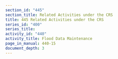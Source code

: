 ```yaml
---
section_id: "445"
section_title: Related Activities under the CRS
title: 445 Related Activities under the CRS
series_id: "400"
series_title: 
activity_id: "440"
activity_title: Flood Data Maintenance
page_in_manual: 440-15
document_depth: 3
---
```

